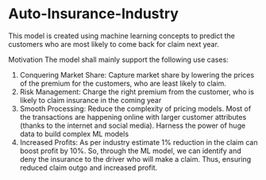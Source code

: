 # Auto-Insurance-Industry
This model is created using machine learning concepts to predict the customers who are most likely to come back for claim next year.

Motivation
The model shall mainly support the following use cases:
1.	Conquering Market Share: Capture market share by lowering the prices of the premium for the customers, who are least likely to claim.
2.	Risk Management: Charge the right premium from the customer, who is likely to claim insurance in the coming year
3.	Smooth Processing: Reduce the complexity of pricing models. Most of the transactions are happening online with larger customer attributes (thanks to the internet and social media). Harness the power of huge data to build complex ML models
4.	Increased Profits: As per industry estimate 1% reduction in the claim can boost profit by 10%. So, through the ML model, we can identify and deny the insurance to the driver who will make a claim. Thus, ensuring reduced claim outgo and increased profit.
